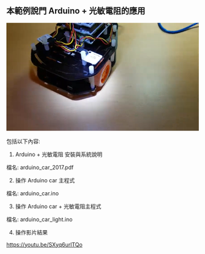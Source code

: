 ## 本範例說門 Arduino + 光敏電阻的應用

![image](https://github.com/rwepa/arduino_car/blob/main/imgs/arduino_car.png)

包括以下內容:

1. Arduino + 光敏電阻 安裝與系統說明

檔名: arduino_car_2017.pdf

2. 操作 Arduino car 主程式

檔名: arduino_car.ino

3. 操作 Arduino car + 光敏電阻主程式

檔名: arduino_car_light.ino

4. 操作影片結果

https://youtu.be/SXyq6urlTQo

